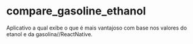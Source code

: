 # compare_gasoline_ethanol
Aplicativo a qual exibe o que é mais vantajoso com base nos valores do etanol e da gasolina//ReactNative.
